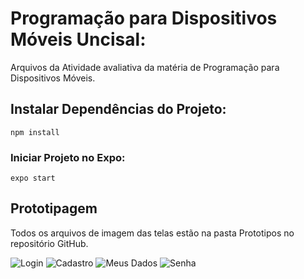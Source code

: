 # Programação para Dispositivos Móveis Uncisal:

Arquivos da Atividade avaliativa da matéria de Programação para Dispositivos Móveis.

## Instalar Dependências do Projeto:

```node
npm install
```
### Iniciar Projeto no Expo:
```node
expo start
```

## Prototipagem

Todos os arquivos de imagem das telas estão na pasta Prototipos no repositório GitHub.

![Login](https://res.cloudinary.com/lourencolucas/image/upload/v1607271551/PDM-Uncisal/login_rzgdnk.png "Login") 
![Cadastro](https://res.cloudinary.com/lourencolucas/image/upload/v1607271551/PDM-Uncisal/Cadastrar_Usu%C3%A1rio_cqrrmz.png "Cadastro")
![Meus Dados](https://res.cloudinary.com/lourencolucas/image/upload/v1607271551/PDM-Uncisal/Meus_Dados_fakxil.png "Meus Dados")
![Senha](https://res.cloudinary.com/lourencolucas/image/upload/v1607271551/PDM-Uncisal/Recuperar_Senha_uvt1v4.png "Senha")